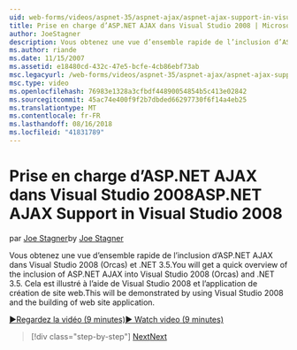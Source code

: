 ```yaml
---
uid: web-forms/videos/aspnet-35/aspnet-ajax/aspnet-ajax-support-in-visual-studio-2008
title: Prise en charge d’ASP.NET AJAX dans Visual Studio 2008 | Microsoft Docs
author: JoeStagner
description: Vous obtenez une vue d’ensemble rapide de l’inclusion d’ASP.NET AJAX dans Visual Studio 2008 (Orcas) et .NET 3.5. Cela est illustré à l’aide de Visual Studio...
ms.author: riande
ms.date: 11/15/2007
ms.assetid: e18480cd-432c-47e5-bcfe-4cb86ebf73ab
msc.legacyurl: /web-forms/videos/aspnet-35/aspnet-ajax/aspnet-ajax-support-in-visual-studio-2008
msc.type: video
ms.openlocfilehash: 76983e1328a3cfbdf44890054854b5c413e02842
ms.sourcegitcommit: 45ac74e400f9f2b7dbded66297730f6f14a4eb25
ms.translationtype: MT
ms.contentlocale: fr-FR
ms.lasthandoff: 08/16/2018
ms.locfileid: "41831789"
---
```

<a name="aspnet-ajax-support-in-visual-studio-2008"></a><span data-ttu-id="a808e-104">Prise en charge d’ASP.NET AJAX dans Visual Studio 2008</span><span class="sxs-lookup"><span data-stu-id="a808e-104">ASP.NET AJAX Support in Visual Studio 2008</span></span>
====================
<span data-ttu-id="a808e-105">par [Joe Stagner](https://github.com/JoeStagner)</span><span class="sxs-lookup"><span data-stu-id="a808e-105">by [Joe Stagner](https://github.com/JoeStagner)</span></span>

<span data-ttu-id="a808e-106">Vous obtenez une vue d’ensemble rapide de l’inclusion d’ASP.NET AJAX dans Visual Studio 2008 (Orcas) et .NET 3.5.</span><span class="sxs-lookup"><span data-stu-id="a808e-106">You will get a quick overview of the inclusion of ASP.NET AJAX into Visual Studio 2008 (Orcas) and .NET 3.5.</span></span> <span data-ttu-id="a808e-107">Cela est illustré à l’aide de Visual Studio 2008 et l’application de création de site web.</span><span class="sxs-lookup"><span data-stu-id="a808e-107">This will be demonstrated by using Visual Studio 2008 and the building of web site application.</span></span>

[<span data-ttu-id="a808e-108">&#9654;Regardez la vidéo (9 minutes)</span><span class="sxs-lookup"><span data-stu-id="a808e-108">&#9654; Watch video (9 minutes)</span></span>](https://channel9.msdn.com/Blogs/ASP-NET-Site-Videos/aspnet-ajax-support-in-visual-studio-2008)

> [!div class="step-by-step"]
> [<span data-ttu-id="a808e-109">Next</span><span class="sxs-lookup"><span data-stu-id="a808e-109">Next</span></span>](adding-ajax-functionality-to-an-existing-aspnet-page.md)
